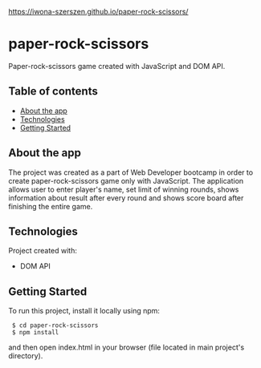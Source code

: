 https://iwona-szerszen.github.io/paper-rock-scissors/

# paper-rock-scissors
Paper-rock-scissors game created with JavaScript and DOM API.


## Table of contents
* [About the app](#about-the-app)
* [Technologies](#technologies)
* [Getting Started](#getting-started)


## About the app
The project was created as a part of Web Developer bootcamp in order to create paper-rock-scissors game only with JavaScript. The application allows user to enter player's name, set limit of winning rounds, shows information about result after every round and shows score board after finishing the entire game.


## Technologies
Project created with:
* DOM API


## Getting Started
To run this project, install it locally using npm:
```
 $ cd paper-rock-scissors
 $ npm install
```
and then open index.html in your browser (file located in main project's directory).